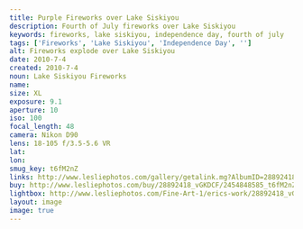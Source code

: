 ```yaml
---
title: Purple Fireworks over Lake Siskiyou
description: Fourth of July fireworks over Lake Siskiyou
keywords: fireworks, lake siskiyou, independence day, fourth of july
tags: ['Fireworks', 'Lake Siskiyou', 'Independence Day', '']
alt: Fireworks explode over Lake Siskiyou
date: 2010-7-4
created: 2010-7-4
noun: Lake Siskiyou Fireworks
name: 
size: XL
exposure: 9.1
aperture: 10
iso: 100
focal_length: 48
camera: Nikon D90
lens: 18-105 f/3.5-5.6 VR
lat: 
lon: 
smug_key: t6fM2nZ
links: http://www.lesliephotos.com/gallery/getalink.mg?AlbumID=28892418&AlbumKey=vGKDCF&ImageID=2454848585&ImageKey=t6fM2nZ&how=forum&Page=1
buy: http://www.lesliephotos.com/buy/28892418_vGKDCF/2454848585_t6fM2nZ/
lightbox: http://www.lesliephotos.com/Fine-Art-1/erics-work/28892418_vGKDCF#!i=2454848585&k=t6fM2nZ&lb=1&s=A
layout: image
image: true
---
```

